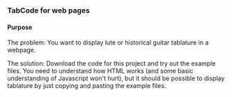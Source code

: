 ### TabCode for web pages

#### Purpose
The problem: You want to display lute or historical guitar tablature in a webpage.

The solution: Download the code for this project and try out the example files. You need to understand how HTML works (and some basic understanding of Javascript won't hurt), but it should be possible to display tablature by just copying and pasting the example files.



